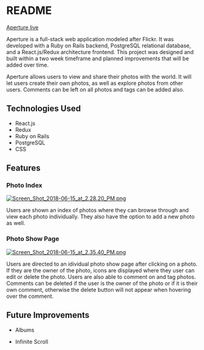 # README

[Aperture live](https://aperture-go.herokuapp.com)

Aperture is a full-stack web application modeled after Flickr. It was developed with a Ruby on Rails backend, PostgreSQL relational database, and a React.js/Redux architecture frontend. This project was designed and built within a two week timeframe and planned improvements that will be added over time.

Aperture allows users to view and share their photos with the world. It will let users create their own photos, as well as explore photos from other users. Comments can be left on all photos and tags can be added also.

## Technologies Used

* React.js
* Redux
* Ruby on Rails
* PostgreSQL
* CSS

## Features

### Photo Index

[![Screen_Shot_2018-06-15_at_2.28.20_PM.png](https://s15.postimg.cc/q8wpiu18r/Screen_Shot_2018-06-15_at_2.28.20_PM.png)](https://postimg.cc/image/3wywpg24n/)

Users are shown an index of photos where they can browse through and view each photo individually. They also have the option to add a new photo as well.

### Photo Show Page

[![Screen_Shot_2018-06-15_at_2.35.40_PM.png](https://s15.postimg.cc/xc4kyqwh7/Screen_Shot_2018-06-15_at_2.35.40_PM.png)](https://postimg.cc/image/qyfhvhrl3/)

Users are directed to an idividual photo show page after clicking on a photo. If they are the owner of the photo, icons are displayed where they user can edit or delete the photo. Users are also able to comment on and tag photos. Comments can be deleted if the user is the owner of the photo or if it is their own comment, otherwise the delete button will not appear when hovering over the comment.

## Future Improvements

* Albums

* Infinite Scroll
